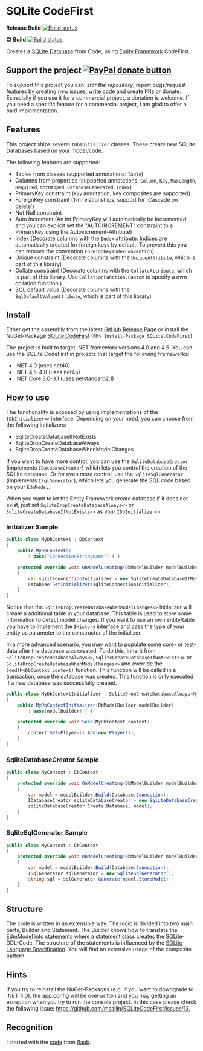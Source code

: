 # SQLite CodeFirst

**Release Build** [![Build status](https://ci.appveyor.com/api/projects/status/2qavdqctw0ehscm6/branch/master?svg=true)](https://ci.appveyor.com/project/msallin/sqlitecodefirst-nv6vn/branch/master)

**CI Build** [![Build status](https://ci.appveyor.com/api/projects/status/oc1miog385h801qe?svg=true)](https://ci.appveyor.com/project/msallin/sqlitecodefirst)

Creates a [SQLite Database](https://sqlite.org/) from Code, using [Entity Framework](https://msdn.microsoft.com/en-us/data/ef.aspx) CodeFirst.

## Support the project <a href="https://www.paypal.com/cgi-bin/webscr?cmd=_donations&business=ARTMHALNW4VC6&lc=CH&item_name=SQLite%2eCodeFirst&item_number=sqlitecodefirst&currency_code=CHF&bn=PP%2dDonationsBF%3abtn_donateCC_LG%2egif%3aNonHosted" title="Donate to this project using Paypal"><img src="https://camo.githubusercontent.com/11b2f47d7b4af17ef3a803f57c37de3ac82ac039/68747470733a2f2f696d672e736869656c64732e696f2f62616467652f70617970616c2d646f6e6174652d79656c6c6f772e737667" alt="PayPal donate button" data-canonical-src="https://img.shields.io/badge/paypal-donate-yellow.svg" style="max-width:100%;"></a>

To support this project you can: *star the repository*, report bugs/request features by creating new issues, write code and create PRs or donate.
Especially if you use it for a commercial project, a donation is welcome.
If you need a specific feature for a commercial project, I am glad to offer a paid implementation.

## Features

This project ships several `IDbInitializer` classes. These create new SQLite Databases based on your model/code.

The following features are supported:

- Tables from classes (supported annotations: `Table`)
- Columns from properties (supported annotations: `Column`, `Key`, `MaxLength`, `Required`, `NotMapped`, `DatabaseGenerated`, `Index`)
- PrimaryKey constraint (`Key` annotation, key composites are supported)
- ForeignKey constraint (1-n relationships, support for 'Cascade on delete')
- Not Null constraint
- Auto increment (An int PrimaryKey will automatically be incremented and you can explicit set the "AUTOINCREMENT" constraint to a PrimaryKey using the Autoincrement-Attribute)
- Index (Decorate columns with the `Index` attribute. Indices are automatically created for foreign keys by default. To prevent this you can remove the convention `ForeignKeyIndexConvention`)
- Unique constraint (Decorate columns with the `UniqueAttribute`, which is part of this library)
- Collate constraint (Decorate columns with the `CollateAttribute`, which is part of this library. Use `CollationFunction.Custom` to specify a own collation function.)
- SQL default value (Decorate columns with the `SqlDefaultValueAttribute`, which is part of this library)

## Install

Either get the assembly from the latest [GitHub Release Page](https://github.com/msallin/SQLiteCodeFirst/releases) or install the NuGet-Package [SQLite.CodeFirst](https://www.nuget.org/packages/SQLite.CodeFirst/) (`PM> Install-Package SQLite.CodeFirst`).

The project is built to target .NET framework versions 4.0 and 4.5.
You can use the SQLite CodeFirst in projects that target the following frameworks:

- .NET 4.0 (uses net40)
- .NET 4.5-4.8 (uses net45)
- .NET Core 3.0-3.1 (uses netstandard2.1)

## How to use

The functionality is exposed by using implementations of the `IDbInitializer<>` interface.
Depending on your need, you can choose from the following initializers:

- SqliteCreateDatabaseIfNotExists
- SqliteDropCreateDatabaseAlways
- SqliteDropCreateDatabaseWhenModelChanges

If you want to have more control, you can use the `SqliteDatabaseCreator` (implements `IDatabaseCreator`) which lets you control the creation of the SQLite database.
Or for even more control, use the `SqliteSqlGenerator` (implements `ISqlGenerator`), which lets you generate the SQL code based on your `EdmModel`.

When you want to let the Entity Framework create database if it does not exist, just set `SqliteDropCreateDatabaseAlways<>` or `SqliteCreateDatabaseIfNotExists<>` as your `IDbInitializer<>`.

### Initializer Sample

```csharp
public class MyDbContext : DbContext
{
    public MyDbContext()
        : base("ConnectionStringName") { }

    protected override void OnModelCreating(DbModelBuilder modelBuilder)
    {
        var sqliteConnectionInitializer = new SqliteCreateDatabaseIfNotExists<MyDbContext>(modelBuilder);
        Database.SetInitializer(sqliteConnectionInitializer);
    }
}
```

Notice that the `SqliteDropCreateDatabaseWhenModelChanges<>` initializer will create a additional table in your database.
This table is used to store some information to detect model changes. If you want to use an own entity/table you have to implement the
`IHistory` interface and pass the type of your entity as parameter to the constructor of the initializer.

In a more advanced scenario, you may want to populate some core- or test-data after the database was created.
To do this, inherit from `SqliteDropCreateDatabaseAlways<>`, `SqliteCreateDatabaseIfNotExists<>` or `SqliteDropCreateDatabaseWhenModelChanges<>` and override the `Seed(MyDbContext context)` function.
This function will be called in a transaction, once the database was created.  This function is only executed if a new database was successfully created.

```csharp
public class MyDbContextInitializer : SqliteDropCreateDatabaseAlways<MyDbContext>
{
    public MyDbContextInitializer(DbModelBuilder modelBuilder)
        : base(modelBuilder) { }

    protected override void Seed(MyDbContext context)
    {
        context.Set<Player>().Add(new Player());
    }
}
```

### SqliteDatabaseCreator Sample

```csharp
public class MyContext : DbContext
{
    protected override void OnModelCreating(DbModelBuilder modelBuilder)
    {
        var model = modelBuilder.Build(Database.Connection);
        IDatabaseCreator sqliteDatabaseCreator = new SqliteDatabaseCreator();
        sqliteDatabaseCreator.Create(Database, model);
    }
}
```

### SqliteSqlGenerator Sample

```csharp
public class MyContext : DbContext
{
    protected override void OnModelCreating(DbModelBuilder modelBuilder)
    {
        var model = modelBuilder.Build(Database.Connection);
        ISqlGenerator sqlGenerator = new SqliteSqlGenerator();
        string sql = sqlGenerator.Generate(model.StoreModel);
    }
}
```

## Structure

The code is written in an extensible way.
The logic is divided into two main parts, Builder and Statement.
The Builder knows how to translate the EdmModel into statements where a statement class creates the SQLite-DDL-Code.
The structure of the statements is influenced by the [SQLite Language Specification](https://www.sqlite.org/lang.html).
You will find an extensive usage of the composite pattern.

## Hints

If you try to reinstall the NuGet-Packages (e.g. if you want to downgrade to .NET 4.0), the app.config will be overwritten and you may getting an exception when you try to run the console project.
In this case please check the following issue: <https://github.com/msallin/SQLiteCodeFirst/issues/13.>

## Recognition

I started with the [code](https://gist.github.com/flaub/1968486e1b3f2b9fddaf) from [flaub](https://github.com/flaub).
